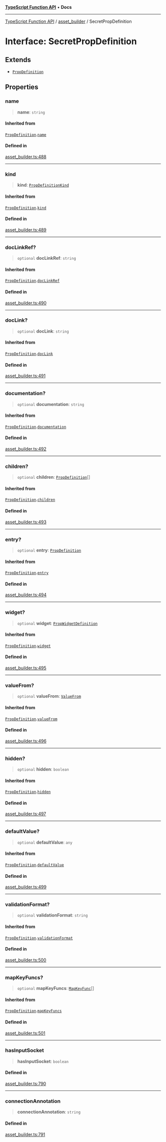 [**TypeScript Function API**](../../README.md) • **Docs**

***

[TypeScript Function API](../../README.md) / [asset\_builder](../README.md) / SecretPropDefinition

# Interface: SecretPropDefinition

## Extends

- [`PropDefinition`](PropDefinition.md)

## Properties

### name

> **name**: `string`

#### Inherited from

[`PropDefinition`](PropDefinition.md).[`name`](PropDefinition.md#name)

#### Defined in

[asset\_builder.ts:488](https://github.com/systeminit/si/blob/main/bin/lang-js/src/asset_builder.ts#L488)

***

### kind

> **kind**: [`PropDefinitionKind`](../type-aliases/PropDefinitionKind.md)

#### Inherited from

[`PropDefinition`](PropDefinition.md).[`kind`](PropDefinition.md#kind)

#### Defined in

[asset\_builder.ts:489](https://github.com/systeminit/si/blob/main/bin/lang-js/src/asset_builder.ts#L489)

***

### docLinkRef?

> `optional` **docLinkRef**: `string`

#### Inherited from

[`PropDefinition`](PropDefinition.md).[`docLinkRef`](PropDefinition.md#doclinkref)

#### Defined in

[asset\_builder.ts:490](https://github.com/systeminit/si/blob/main/bin/lang-js/src/asset_builder.ts#L490)

***

### docLink?

> `optional` **docLink**: `string`

#### Inherited from

[`PropDefinition`](PropDefinition.md).[`docLink`](PropDefinition.md#doclink)

#### Defined in

[asset\_builder.ts:491](https://github.com/systeminit/si/blob/main/bin/lang-js/src/asset_builder.ts#L491)

***

### documentation?

> `optional` **documentation**: `string`

#### Inherited from

[`PropDefinition`](PropDefinition.md).[`documentation`](PropDefinition.md#documentation)

#### Defined in

[asset\_builder.ts:492](https://github.com/systeminit/si/blob/main/bin/lang-js/src/asset_builder.ts#L492)

***

### children?

> `optional` **children**: [`PropDefinition`](PropDefinition.md)[]

#### Inherited from

[`PropDefinition`](PropDefinition.md).[`children`](PropDefinition.md#children)

#### Defined in

[asset\_builder.ts:493](https://github.com/systeminit/si/blob/main/bin/lang-js/src/asset_builder.ts#L493)

***

### entry?

> `optional` **entry**: [`PropDefinition`](PropDefinition.md)

#### Inherited from

[`PropDefinition`](PropDefinition.md).[`entry`](PropDefinition.md#entry)

#### Defined in

[asset\_builder.ts:494](https://github.com/systeminit/si/blob/main/bin/lang-js/src/asset_builder.ts#L494)

***

### widget?

> `optional` **widget**: [`PropWidgetDefinition`](PropWidgetDefinition.md)

#### Inherited from

[`PropDefinition`](PropDefinition.md).[`widget`](PropDefinition.md#widget)

#### Defined in

[asset\_builder.ts:495](https://github.com/systeminit/si/blob/main/bin/lang-js/src/asset_builder.ts#L495)

***

### valueFrom?

> `optional` **valueFrom**: [`ValueFrom`](ValueFrom.md)

#### Inherited from

[`PropDefinition`](PropDefinition.md).[`valueFrom`](PropDefinition.md#valuefrom)

#### Defined in

[asset\_builder.ts:496](https://github.com/systeminit/si/blob/main/bin/lang-js/src/asset_builder.ts#L496)

***

### hidden?

> `optional` **hidden**: `boolean`

#### Inherited from

[`PropDefinition`](PropDefinition.md).[`hidden`](PropDefinition.md#hidden)

#### Defined in

[asset\_builder.ts:497](https://github.com/systeminit/si/blob/main/bin/lang-js/src/asset_builder.ts#L497)

***

### defaultValue?

> `optional` **defaultValue**: `any`

#### Inherited from

[`PropDefinition`](PropDefinition.md).[`defaultValue`](PropDefinition.md#defaultvalue)

#### Defined in

[asset\_builder.ts:499](https://github.com/systeminit/si/blob/main/bin/lang-js/src/asset_builder.ts#L499)

***

### validationFormat?

> `optional` **validationFormat**: `string`

#### Inherited from

[`PropDefinition`](PropDefinition.md).[`validationFormat`](PropDefinition.md#validationformat)

#### Defined in

[asset\_builder.ts:500](https://github.com/systeminit/si/blob/main/bin/lang-js/src/asset_builder.ts#L500)

***

### mapKeyFuncs?

> `optional` **mapKeyFuncs**: [`MapKeyFunc`](MapKeyFunc.md)[]

#### Inherited from

[`PropDefinition`](PropDefinition.md).[`mapKeyFuncs`](PropDefinition.md#mapkeyfuncs)

#### Defined in

[asset\_builder.ts:501](https://github.com/systeminit/si/blob/main/bin/lang-js/src/asset_builder.ts#L501)

***

### hasInputSocket

> **hasInputSocket**: `boolean`

#### Defined in

[asset\_builder.ts:790](https://github.com/systeminit/si/blob/main/bin/lang-js/src/asset_builder.ts#L790)

***

### connectionAnnotation

> **connectionAnnotation**: `string`

#### Defined in

[asset\_builder.ts:791](https://github.com/systeminit/si/blob/main/bin/lang-js/src/asset_builder.ts#L791)
